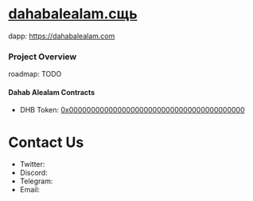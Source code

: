 # [dahabalealam.сщь](https://dahabalealam.com)
dapp: https://dahabalealam.com

### Project Overview

roadmap: TODO

#### Dahab Alealam Contracts
- DHB Token: [0x0000000000000000000000000000000000000000](https://bscscan.com/address/0x0000000000000000000000000000000000000000)

# Contact Us
- Twitter: 
- Discord: 
- Telegram: 
- Email: 
